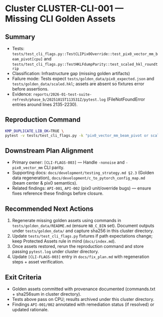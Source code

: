 # Cluster CLUSTER-CLI-001 — Missing CLI Golden Assets

## Summary
- Tests: `tests/test_cli_flags.py::TestCLIPix0Override::test_pix0_vector_mm_beam_pivot[cpu]` and `tests/test_cli_flags.py::TestHKLFdumpParity::test_scaled_hkl_roundtrip`
- Classification: Infrastructure gap (missing golden artifacts)
- Failure mode: Tests expect `tests/golden_data/pix0_expected.json` and `tests/golden_data/scaled.hkl`; assets are absent so fixtures error before assertions.
- Evidence: `reports/2026-01-test-suite-refresh/phase_b/20251015T113531Z/pytest.log` (FileNotFoundError entries around lines 2135-2230).

## Reproduction Command
```bash
KMP_DUPLICATE_LIB_OK=TRUE \
pytest -v tests/test_cli_flags.py -k "pix0_vector_mm_beam_pivot or scaled_hkl_roundtrip"
```

## Downstream Plan Alignment
- Primary owner: `[CLI-FLAGS-003]` — Handle `-nonoise` and `-pix0_vector_mm` CLI parity.
- Supporting docs: `docs/development/testing_strategy.md §2.3` (Golden data regeneration), `docs/development/c_to_pytorch_config_map.md` (beam center & pix0 semantics).
- Related findings: `API-001`, `API-002` (pix0 unit/override bugs) — ensure fixes reference these findings before closure.

## Recommended Next Actions
1. Regenerate missing golden assets using commands in `tests/golden_data/README.md` (ensure `NB_C_BIN` set). Document outputs under `tests/golden_data/` and capture sha256 in this cluster directory.
2. Update `tests/test_cli_flags.py` fixtures if path expectations change; keep Protected Assets rule in mind (`docs/index.md`).
3. Once assets restored, rerun the reproduction command and store passing `pytest.log` under cluster directory.
4. Update `[CLI-FLAGS-003]` entry in `docs/fix_plan.md` with regeneration steps + asset verification.

## Exit Criteria
- Golden assets committed with provenance documented (commands.txt + sha256sum in cluster directory).
- Tests above pass on CPU; results archived under this cluster directory.
- Findings `API-001/002` annotated with remediation status (if resolved) or updated rationale.
